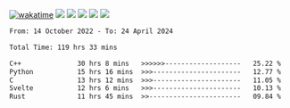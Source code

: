 [![wakatime](https://wakatime.com/badge/user/368879df-dc38-4b1a-86c4-8a2054a0e074.svg)](https://wakatime.com/@368879df-dc38-4b1a-86c4-8a2054a0e074)
<img src="https://img.shields.io/badge/Windows-0078D6?style=flat&logo=Windows&logoColor=white">
<img src="https://img.shields.io/badge/IntelliJ_IDEA-000000.svg?style=flat&logo=IntelliJ-IDEA&logoColor=white">
<img src="https://img.shields.io/badge/CLion-000000.svg?style=flat&logo=CLion&logoColor=white">
<img src="https://img.shields.io/badge/Visual_Studio_Code-007ACC?style=flat&logo=Visual-Studio-Code&logoColor=white">
<img src="https://img.shields.io/badge/Discord-5865F2?label=kano42&style=flat&logo=discord&logoColor=white">
<br>


<!--START_SECTION:waka-->

```txt
From: 14 October 2022 - To: 24 April 2024

Total Time: 119 hrs 33 mins

C++              30 hrs 8 mins   >>>>>>-------------------   25.22 %
Python           15 hrs 16 mins  >>>----------------------   12.77 %
C                13 hrs 12 mins  >>>----------------------   11.05 %
Svelte           12 hrs 6 mins   >>>----------------------   10.13 %
Rust             11 hrs 45 mins  >>-----------------------   09.84 %
```

<!--END_SECTION:waka-->
